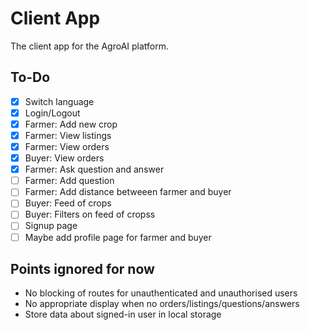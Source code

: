 # Client App

The client app for the AgroAI platform.

## To-Do

-   [x] Switch language
-   [x] Login/Logout
-   [x] Farmer: Add new crop
-   [x] Farmer: View listings
-   [x] Farmer: View orders
-   [x] Buyer: View orders
-   [x] Farmer: Ask question and answer
-   [ ] Farmer: Add question
-   [ ] Farmer: Add distance betweeen farmer and buyer
-   [ ] Buyer: Feed of crops
-   [ ] Buyer: Filters on feed of cropss
-   [ ] Signup page
-   [ ] Maybe add profile page for farmer and buyer

## Points ignored for now

-   No blocking of routes for unauthenticated and unauthorised users
-   No appropriate display when no orders/listings/questions/answers
-   Store data about signed-in user in local storage
